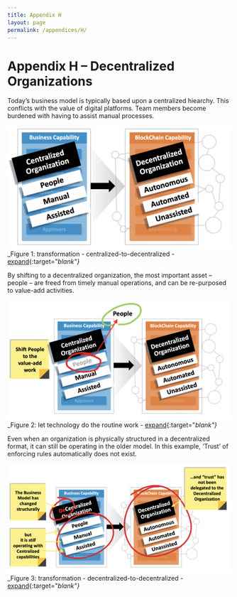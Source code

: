 ```yaml
---
title: Appendix H
layout: page
permalink: /appendices/H/
---
```


# Appendix H – Decentralized Organizations
Today’s business model is typically based upon a centralized hiearchy. This conflicts with the value of digital platforms. Team members become burdened with having to assist manual processes.

![transformation - centralized-to-decentralized](../../assets/img/playbook/pb-dec-org-1.png)
_Figure 1: transformation - centralized-to-decentralized - [expand](../../assets/img/playbook/pb-dec-org-1.png){:target="_blank"}_

By shifting to a decentralized organization, the most important asset – people – are freed from timely manual operations, and can be re-purposed to value-add activities.

![let technology do the routine work](../../assets/img/playbook/pb-dec-org-2.png)
_Figure 2: let technology do the routine work - [expand](../../assets/img/playbook/pb-dec-org-2.png){:target="_blank"}_

Even when an organization is physically structured in a decentralized format, it can still be operating in the older model. In this example, ‘Trust’ of enforcing rules automatically does not exist.

![transformation - decentralized-to-decentralized](../../assets/img/playbook/pb-dec-org-3.png)
_Figure 3: transformation - decentralized-to-decentralized - [expand](../../assets/img/playbook/pb-dec-org-3.png){:target="_blank"}_